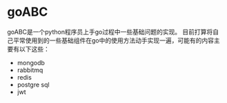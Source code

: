 # goABC
goABC是一个python程序员上手go过程中一些基础问题的实现。
目前打算将自己平常使用到的一些基础组件在go中的使用方法动手实现一遍，可能有的内容主要有以下这些：
- mongodb
- rabbitmq
- redis
- postgre sql
- jwt
